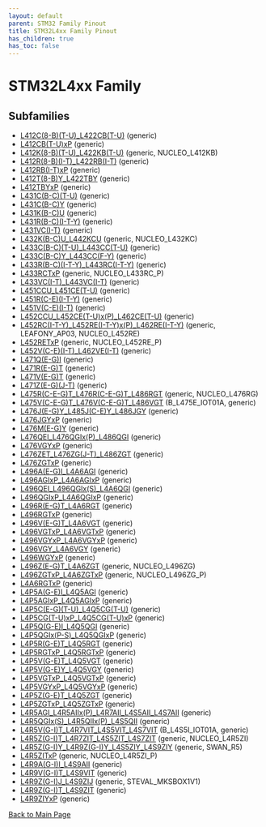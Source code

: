 ```yaml
---
layout: default
parent: STM32 Family Pinout
title: STM32L4xx Family Pinout
has_children: true
has_toc: false
---
```


# STM32L4xx Family

## Subfamilies

- [L412C(8-B)(T-U)_L422CB(T-U)](L412C(8-B)(T-U)_L422CB(T-U)/pinout) (generic)
- [L412CB(T-U)xP](L412CB(T-U)xP/pinout) (generic)
- [L412K(8-B)(T-U)_L422KB(T-U)](L412K(8-B)(T-U)_L422KB(T-U)/pinout) (generic, NUCLEO_L412KB)
- [L412R(8-B)(I-T)_L422RB(I-T)](L412R(8-B)(I-T)_L422RB(I-T)/pinout) (generic)
- [L412RB(I-T)xP](L412RB(I-T)xP/pinout) (generic)
- [L412T(8-B)Y_L422TBY](L412T(8-B)Y_L422TBY/pinout) (generic)
- [L412TBYxP](L412TBYxP/pinout) (generic)
- [L431C(B-C)(T-U)](L431C(B-C)(T-U)/pinout) (generic)
- [L431C(B-C)Y](L431C(B-C)Y/pinout) (generic)
- [L431K(B-C)U](L431K(B-C)U/pinout) (generic)
- [L431R(B-C)(I-T-Y)](L431R(B-C)(I-T-Y)/pinout) (generic)
- [L431VC(I-T)](L431VC(I-T)/pinout) (generic)
- [L432K(B-C)U_L442KCU](L432K(B-C)U_L442KCU/pinout) (generic, NUCLEO_L432KC)
- [L433C(B-C)(T-U)_L443CC(T-U)](L433C(B-C)(T-U)_L443CC(T-U)/pinout) (generic)
- [L433C(B-C)Y_L443CC(F-Y)](L433C(B-C)Y_L443CC(F-Y)/pinout) (generic)
- [L433R(B-C)(I-T-Y)_L443RC(I-T-Y)](L433R(B-C)(I-T-Y)_L443RC(I-T-Y)/pinout) (generic)
- [L433RCTxP](L433RCTxP/pinout) (generic, NUCLEO_L433RC_P)
- [L433VC(I-T)_L443VC(I-T)](L433VC(I-T)_L443VC(I-T)/pinout) (generic)
- [L451CCU_L451CE(T-U)](L451CCU_L451CE(T-U)/pinout) (generic)
- [L451R(C-E)(I-T-Y)](L451R(C-E)(I-T-Y)/pinout) (generic)
- [L451V(C-E)(I-T)](L451V(C-E)(I-T)/pinout) (generic)
- [L452CCU_L452CE(T-U)x(P)_L462CE(T-U)](L452CCU_L452CE(T-U)x(P)_L462CE(T-U)/pinout) (generic)
- [L452RC(I-T-Y)_L452RE(I-T-Y)x(P)_L462RE(I-T-Y)](L452RC(I-T-Y)_L452RE(I-T-Y)x(P)_L462RE(I-T-Y)/pinout) (generic, LEAFONY_AP03, NUCLEO_L452RE)
- [L452RETxP](L452RETxP/pinout) (generic, NUCLEO_L452RE_P)
- [L452V(C-E)(I-T)_L462VE(I-T)](L452V(C-E)(I-T)_L462VE(I-T)/pinout) (generic)
- [L471Q(E-G)I](L471Q(E-G)I/pinout) (generic)
- [L471R(E-G)T](L471R(E-G)T/pinout) (generic)
- [L471V(E-G)T](L471V(E-G)T/pinout) (generic)
- [L471Z(E-G)(J-T)](L471Z(E-G)(J-T)/pinout) (generic)
- [L475R(C-E-G)T_L476R(C-E-G)T_L486RGT](L475R(C-E-G)T_L476R(C-E-G)T_L486RGT/pinout) (generic, NUCLEO_L476RG)
- [L475V(C-E-G)T_L476V(C-E-G)T_L486VGT](L475V(C-E-G)T_L476V(C-E-G)T_L486VGT/pinout) (B_L475E_IOT01A, generic)
- [L476J(E-G)Y_L485J(C-E)Y_L486JGY](L476J(E-G)Y_L485J(C-E)Y_L486JGY/pinout) (generic)
- [L476JGYxP](L476JGYxP/pinout) (generic)
- [L476M(E-G)Y](L476M(E-G)Y/pinout) (generic)
- [L476QEI_L476QGIx(P)_L486QGI](L476QEI_L476QGIx(P)_L486QGI/pinout) (generic)
- [L476VGYxP](L476VGYxP/pinout) (generic)
- [L476ZET_L476ZG(J-T)_L486ZGT](L476ZET_L476ZG(J-T)_L486ZGT/pinout) (generic)
- [L476ZGTxP](L476ZGTxP/pinout) (generic)
- [L496A(E-G)I_L4A6AGI](L496A(E-G)I_L4A6AGI/pinout) (generic)
- [L496AGIxP_L4A6AGIxP](L496AGIxP_L4A6AGIxP/pinout) (generic)
- [L496QEI_L496QGIx(S)_L4A6QGI](L496QEI_L496QGIx(S)_L4A6QGI/pinout) (generic)
- [L496QGIxP_L4A6QGIxP](L496QGIxP_L4A6QGIxP/pinout) (generic)
- [L496R(E-G)T_L4A6RGT](L496R(E-G)T_L4A6RGT/pinout) (generic)
- [L496RGTxP](L496RGTxP/pinout) (generic)
- [L496V(E-G)T_L4A6VGT](L496V(E-G)T_L4A6VGT/pinout) (generic)
- [L496VGTxP_L4A6VGTxP](L496VGTxP_L4A6VGTxP/pinout) (generic)
- [L496VGYxP_L4A6VGYxP](L496VGYxP_L4A6VGYxP/pinout) (generic)
- [L496VGY_L4A6VGY](L496VGY_L4A6VGY/pinout) (generic)
- [L496WGYxP](L496WGYxP/pinout) (generic)
- [L496Z(E-G)T_L4A6ZGT](L496Z(E-G)T_L4A6ZGT/pinout) (generic, NUCLEO_L496ZG)
- [L496ZGTxP_L4A6ZGTxP](L496ZGTxP_L4A6ZGTxP/pinout) (generic, NUCLEO_L496ZG_P)
- [L4A6RGTxP](L4A6RGTxP/pinout) (generic)
- [L4P5A(G-E)I_L4Q5AGI](L4P5A(G-E)I_L4Q5AGI/pinout) (generic)
- [L4P5AGIxP_L4Q5AGIxP](L4P5AGIxP_L4Q5AGIxP/pinout) (generic)
- [L4P5C(E-G)(T-U)_L4Q5CG(T-U)](L4P5C(E-G)(T-U)_L4Q5CG(T-U)/pinout) (generic)
- [L4P5CG(T-U)xP_L4Q5CG(T-U)xP](L4P5CG(T-U)xP_L4Q5CG(T-U)xP/pinout) (generic)
- [L4P5Q(G-E)I_L4Q5QGI](L4P5Q(G-E)I_L4Q5QGI/pinout) (generic)
- [L4P5QGIx(P-S)_L4Q5QGIxP](L4P5QGIx(P-S)_L4Q5QGIxP/pinout) (generic)
- [L4P5R(G-E)T_L4Q5RGT](L4P5R(G-E)T_L4Q5RGT/pinout) (generic)
- [L4P5RGTxP_L4Q5RGTxP](L4P5RGTxP_L4Q5RGTxP/pinout) (generic)
- [L4P5V(G-E)T_L4Q5VGT](L4P5V(G-E)T_L4Q5VGT/pinout) (generic)
- [L4P5V(G-E)Y_L4Q5VGY](L4P5V(G-E)Y_L4Q5VGY/pinout) (generic)
- [L4P5VGTxP_L4Q5VGTxP](L4P5VGTxP_L4Q5VGTxP/pinout) (generic)
- [L4P5VGYxP_L4Q5VGYxP](L4P5VGYxP_L4Q5VGYxP/pinout) (generic)
- [L4P5Z(G-E)T_L4Q5ZGT](L4P5Z(G-E)T_L4Q5ZGT/pinout) (generic)
- [L4P5ZGTxP_L4Q5ZGTxP](L4P5ZGTxP_L4Q5ZGTxP/pinout) (generic)
- [L4R5AGI_L4R5AIIx(P)_L4R7AII_L4S5AII_L4S7AII](L4R5AGI_L4R5AIIx(P)_L4R7AII_L4S5AII_L4S7AII/pinout) (generic)
- [L4R5QGIx(S)_L4R5QIIx(P)_L4S5QII](L4R5QGIx(S)_L4R5QIIx(P)_L4S5QII/pinout) (generic)
- [L4R5V(G-I)T_L4R7VIT_L4S5VIT_L4S7VIT](L4R5V(G-I)T_L4R7VIT_L4S5VIT_L4S7VIT/pinout) (B_L4S5I_IOT01A, generic)
- [L4R5Z(G-I)T_L4R7ZIT_L4S5ZIT_L4S7ZIT](L4R5Z(G-I)T_L4R7ZIT_L4S5ZIT_L4S7ZIT/pinout) (generic, NUCLEO_L4R5ZI)
- [L4R5Z(G-I)Y_L4R9Z(G-I)Y_L4S5ZIY_L4S9ZIY](L4R5Z(G-I)Y_L4R9Z(G-I)Y_L4S5ZIY_L4S9ZIY/pinout) (generic, SWAN_R5)
- [L4R5ZITxP](L4R5ZITxP/pinout) (generic, NUCLEO_L4R5ZI_P)
- [L4R9A(G-I)I_L4S9AII](L4R9A(G-I)I_L4S9AII/pinout) (generic)
- [L4R9V(G-I)T_L4S9VIT](L4R9V(G-I)T_L4S9VIT/pinout) (generic)
- [L4R9Z(G-I)J_L4S9ZIJ](L4R9Z(G-I)J_L4S9ZIJ/pinout) (generic, STEVAL_MKSBOX1V1)
- [L4R9Z(G-I)T_L4S9ZIT](L4R9Z(G-I)T_L4S9ZIT/pinout) (generic)
- [L4R9ZIYxP](L4R9ZIYxP/pinout) (generic)


[Back to Main Page](../)